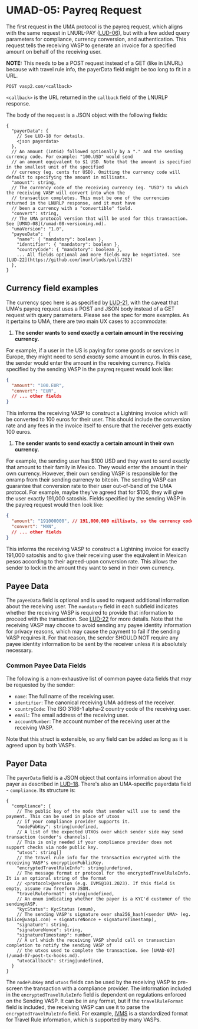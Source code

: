 # UMAD-05: Payreq Request

The first request in the UMA protocol is the payreq request, which aligns with the same request in LNURL-PAY
([LUD-06](https://github.com/lnurl/luds/blob/luds/06.md)), but with a few added query parameters for compliance,
currency conversion, and authentication. This request tells the receiving VASP to generate an invoice for a specified
amount on behalf of the receiving user.

**NOTE:** This needs to be a POST request instead of a GET (like in LNURL) because with travel rule info, the
payerData field might be too long to fit in a URL.

```http
POST vasp2.com/<callback>
```

`<callback>` is the URL returned in the `callback` field of the LNURLP response.

The body of the request is a JSON object with the following fields:

```raw
{
  "payerData": {
    // See LUD-18 for details.
    <json payerdata>
  },
  // An amount (int64) followed optionally by a "." and the sending currency code. For example: "100.USD" would send
  // an amount equivalent to $1 USD. Note that the amount is specified in the smallest unit of the specified
  // currency (eg. cents for USD). Omitting the currency code will default to specifying the amount in millisats.
  "amount": string,
  // The currency code of the receiving currency (eg. "USD") to which the receiving VASP will convert into when the
  // transaction completes. This must be one of the currencies returned in the LNURLP response, and it must have
  // been a currency with a "convertible" field.
  "convert": string,
  // The UMA protocol version that will be used for this transaction. See [UMAD-08](/umad-08-versioning.md).
  "umaVersion": "1.0",
  "payeeData":  {
    "name": { "mandatory": boolean },
    "identifier": { "mandatory": boolean },
    "countryCode": { "mandatory": boolean },
    ... All fields optional and more fields may be negotiated. See [LUD-22](https://github.com/lnurl/luds/pull/252)
  },
}
```

## Currency field examples

The currency spec here is as specified by [LUD-21](https://github.com/lnurl/luds/pull/251), with the caveat that UMA's
payreq request uses a POST and JSON body instead of a GET request with query parameters. Please see the spec for more
examples. As it pertains to UMA, there are two main UX cases to accommodate:

1. **The sender wants to send exactly a certain amount in the receiving currency.**

  For example, if a user in the US is paying for some goods or services in Europe, they might need to send *exactly* some
  amount in euros. In this case, the sender would enter the amount in the receiving currency. Fields specified by the
  sending VASP in the payreq request would look like:

  ```json
  {
    "amount": "100.EUR",
    "convert": "EUR",
    // ... other fields
  }
  ```

  This informs the receiving VASP to construct a Lightning invoice which will be converted to 100 euros for their user. This
  should include the conversion rate and any fees in the invoice itself to ensure that the receiver gets exactly 100 euros.

1. **The sender wants to send exactly a certain amount in their own currency.**

  For example, the sending user has $100 USD and they want to send exactly that amount to their family in Mexico. They would
  enter the amount in their own currency. However, their own sending VASP is responsible for the onramp from their sending
  currency to bitcoin. The sending VASP can guarantee that conversion rate to their user out-of-band of the UMA protocol.
  For example, maybe they've agreed that for $100, they will give the user exactly 191,000 satoshis. Fields specified by
  the sending VASP in the payreq request would then look like:

  ```json
  {
    "amount": "191000000", // 191,000,000 millisats, so the currency code is omitted.
    "convert": "MXN",
    // ... other fields
  }
  ```

  This informs the receiving VASP to construct a Lightning invoice for exactly 191,000 satoshis and to give their receiving
  user the equivalent in Mexican pesos according to their agreed-upon conversion rate. This allows the sender to lock in the
  amount they want to send in their own currency.

## Payee Data

The `payeeData` field is optional and is used to request additional information about the receiving user. The `mandatory`
field in each subfield indicates whether the receiving VASP is required to provide that information to proceed with the transaction.
See [LUD-22](https://github.com/lnurl/luds/pull/252) for more details. Note that the receiving VASP may choose to avoid sending
any payee identity information for privacy reasons, which may cause the payment to fail if the sending VASP requires it.
For that reason, the sender SHOULD NOT require any payee identity information to be sent by the receiver unless it is
absolutely necessary.

### Common Payee Data Fields

The following is a non-exhaustive list of common payee data fields that *may* be requested by the sender:

- `name`: The full name of the receiving user.
- `identifier`: The canonical receiving UMA address of the receiver.
- `countryCode`: The ISO 3166-1 alpha-2 country code of the receiving user.
- `email`: The email address of the receiving user.
- `accountNumber`: The account number of the receiving user at the receiving VASP.

Note that this struct is extensible, so any field can be added as long as it is agreed upon by both VASPs.

## Payer Data

The `payerData` field is a JSON object that contains information about the payer as described in
[LUD-18](https://github.com/lnurl/luds/blob/luds/18.md). There's also an UMA-specific payerdata field - `compliance`.
Its structure is:

```raw
{
  "compliance": {
    // The public key of the node that sender will use to send the payment. This can be used in place of utxos
    // if your compliance provider supports it.
    "nodePubKey": string|undefined,
    // A list of the expected UTXOs over which sender side may send transaction (sender's channels).
    // This is only needed if your compliance provider does not support checks via node public key.
    "utxos": string[]
    // The travel rule info for the transaction encrypted with the receiving VASP's encryptionPublicKey.
    "encryptedTravelRuleInfo": string|undefined,
    // The message format or protocol for the encryptedTravelRuleInfo. It is an optional string of the format
    // <protocol>@version (e.g. IVMS@101.2023). If this field is empty, assume raw freeform JSON.
    "travelRuleFormat": string|undefined,
    // An enum indicating whether the payer is a KYC'd customer of the sendingVASP.
    "kycStatus": KycStatus (enum),
    // The sending VASP's signature over sha256_hash(<sender UMA> (eg. $alice@vasp1.com) + signatureNonce + signatureTimestamp),
    "signature": string,
    "signatureNonce": string,
    "signatureTimestamp": number,
    // A url which the receiving VASP should call on transaction completion to notify the sending VASP of
    // the utxos used to complete the transaction. See [UMAD-07](/umad-07-post-tx-hooks.md).
    "utxoCallback": string|undefined,
  }
}
```

The `nodePubKey` and `utxos` fields can be used by the receiving VASP to pre-screen the transaction with a compliance
provider. The information included in the `encryptedTravelRuleInfo` field is dependent on regulations enforced on the
Sending VASP. It can be in any format, but if the `travelRuleFormat` field is included, the receiving VASP can use it
to parse the `encryptedTravelRuleInfo` field. For example, [IVMS](https://www.intervasp.org/#IVMS-1012023) is a
standardized format for Travel Rule information, which is supported by many VASPs.
